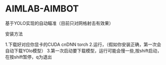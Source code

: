 # AIMLAB-AIMBOT

基于YOLO实现的自动瞄准（目前只对网格射击有效果）

安装方法

1.下载好对应你显卡的CUDA  cnDNN  torch
2.运行，（假如你安装正确，第一次会自动下载YOlo模型）
3.第一次启动要下载模型，运行可能会慢一些,按shift启动，在按shift暂停，q为退出
